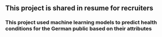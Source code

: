 ## This project is shared in resume for recruiters

### This project used machine learning models to predict health conditions for the German public based on their attributes
